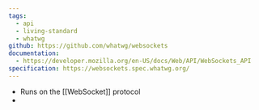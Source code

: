 ```yaml
---
tags:
  - api
  - living-standard
  - whatwg
github: https://github.com/whatwg/websockets
documentation:
  - https://developer.mozilla.org/en-US/docs/Web/API/WebSockets_API
specification: https://websockets.spec.whatwg.org/
---
```

- Runs on the [[WebSocket]] protocol
- 